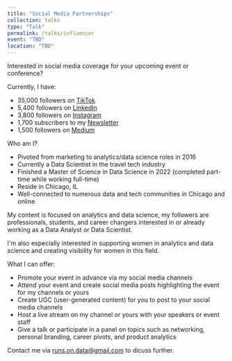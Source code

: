 ```yaml
---
title: "Social Media Partnerships"
collection: talks
type: "Talk"
permalink: /talks/influencer
event: "TBD"
location: "TBD"
---
```


Interested in social media coverage for your upcoming event or conference? 

Currently, I have: 
- 35,000 followers on [TikTok](https://www.tiktok.com/@data_storyteller)
- 5,400 followers on [LinkedIn](https://www.linkedin.com/in/magwolff/)
- 3,800 followers on [Instagram](https://www.instagram.com/data.story.teller)
- 1,700 subscribers to my [Newsletter](https://datastoryteller.substack.com/)
- 1,500 followers on [Medium](https://data-storyteller.medium.com/)

Who am I?
- Pivoted from marketing to analytics/data science roles in 2016
- Currently a Data Scientist in the travel tech industry
- Finished a Master of Science in Data Science in 2022 (completed part-time while working full-time)
- Reside in Chicago, IL
- Well-connected to numerous data and tech communities in Chicago and online

My content is focused on analytics and data science, my followers are professionals, students, and career changers interested in or already working as a Data Analyst or Data Scientist. 

I'm also especially interested in supporting women in analytics and data science and creating visibility for women in this field. 

What I can offer: 
- Promote your event in advance via my social media channels 
- Attend your event and create social media posts highlighting the event for my channels or yours 
- Create UGC (user-generated content) for you to post to your social media channels  
- Host a live stream on my channel or yours with your speakers or event staff
- Give a talk or participate in a panel on topics such as networking, personal branding, career pivots, and product analytics

Contact me via [runs.on.data@gmail.com](mailto:runs.on.data@gmail.com) to dicuss further. 
